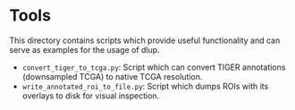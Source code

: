 Tools
=====

This directory contains scripts which provide useful functionality and can serve as examples
for the usage of dlup.

- `convert_tiger_to_tcga.py`: Script which can convert TIGER annotations (downsampled TCGA) to
native TCGA resolution.
- `write_annotated_roi_to_file.py`: Script which dumps ROIs with its overlays to disk for visual
inspection.
